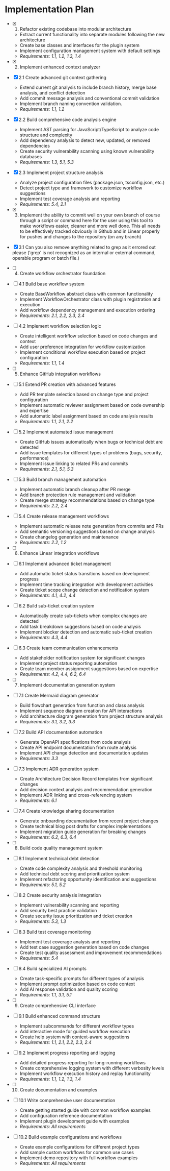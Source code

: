 # Implementation Plan

- [x] 1. Refactor existing codebase into modular architecture





  - Extract current functionality into separate modules following the new architecture
  - Create base classes and interfaces for the plugin system
  - Implement configuration management system with default settings
  - _Requirements: 1.1, 1.2, 1.3, 1.4_

- [x] 2. Implement enhanced context analyzer





- [x] 2.1 Create advanced git context gathering


  - Extend current git analysis to include branch history, merge base analysis, and conflict detection
  - Add commit message analysis and conventional commit validation
  - Implement branch naming convention validation.
  - _Requirements: 1.1, 1.2_

- [x] 2.2 Build comprehensive code analysis engine


  - Implement AST parsing for JavaScript/TypeScript to analyze code structure and complexity
  - Add dependency analysis to detect new, updated, or removed dependencies
  - Create security vulnerability scanning using known vulnerability databases
  - _Requirements: 1.3, 5.1, 5.3_

- [x] 2.3 Implement project structure analysis


  - Analyze project configuration files (package.json, tsconfig.json, etc.)
  - Detect project type and framework to customize workflow suggestions
  - Implement test coverage analysis and reporting
  - _Requirements: 5.4, 2.1_



- [x] 3.  Implement the ability to commit well on your own branch of course through a script or command here for the user using this tool to make workflows easier, cleaner and more well done. This all needs to be effectively tracked obviously in Github and in Linear properly for pushes and changes to the repository (on any branch)



- [x] 3.1 Can you also remove anything related to grep as it errored out please ('grep' is not recognized as an internal or external command, operable program or batch file.)




- [ ] 4. Create workflow orchestrator foundation
- [ ] 4.1 Build base workflow system
  - Create BaseWorkflow abstract class with common functionality
  - Implement WorkflowOrchestrator class with plugin registration and execution
  - Add workflow dependency management and execution ordering
  - _Requirements: 2.1, 2.2, 2.3, 2.4_

- [ ] 4.2 Implement workflow selection logic
  - Create intelligent workflow selection based on code changes and context
  - Add user preference integration for workflow customization
  - Implement conditional workflow execution based on project configuration
  - _Requirements: 1.1, 1.4_

- [ ] 5. Enhance GitHub integration workflows
- [ ] 5.1 Extend PR creation with advanced features
  - Add PR template selection based on change type and project configuration
  - Implement automatic reviewer assignment based on code ownership and expertise
  - Add automatic label assignment based on code analysis results
  - _Requirements: 1.1, 2.1, 2.2_

- [ ] 5.2 Implement automated issue management
  - Create GitHub issues automatically when bugs or technical debt are detected
  - Add issue templates for different types of problems (bugs, security, performance)
  - Implement issue linking to related PRs and commits
  - _Requirements: 2.1, 5.1, 5.3_

- [ ] 5.3 Build branch management automation
  - Implement automatic branch cleanup after PR merge
  - Add branch protection rule management and validation
  - Create merge strategy recommendations based on change type
  - _Requirements: 2.2, 2.4_

- [ ] 5.4 Create release management workflows
  - Implement automatic release note generation from commits and PRs
  - Add semantic versioning suggestions based on change analysis
  - Create changelog generation and maintenance
  - _Requirements: 2.2, 1.2_

- [ ] 6. Enhance Linear integration workflows
- [ ] 6.1 Implement advanced ticket management
  - Add automatic ticket status transitions based on development progress
  - Implement time tracking integration with development activities
  - Create ticket scope change detection and notification system
  - _Requirements: 4.1, 4.2, 4.4_

- [ ] 6.2 Build sub-ticket creation system
  - Automatically create sub-tickets when complex changes are detected
  - Add task breakdown suggestions based on code analysis
  - Implement blocker detection and automatic sub-ticket creation
  - _Requirements: 4.3, 4.4_

- [ ] 6.3 Create team communication enhancements
  - Add stakeholder notification system for significant changes
  - Implement project status reporting automation
  - Create team member assignment suggestions based on expertise
  - _Requirements: 4.2, 4.4, 6.2, 6.4_

- [ ] 7. Implement documentation generation system
- [ ] 7.1 Create Mermaid diagram generator
  - Build flowchart generation from function and class analysis
  - Implement sequence diagram creation for API interactions
  - Add architecture diagram generation from project structure analysis
  - _Requirements: 3.1, 3.2, 3.3_

- [ ] 7.2 Build API documentation automation
  - Generate OpenAPI specifications from code analysis
  - Create API endpoint documentation from route analysis
  - Implement API change detection and documentation updates
  - _Requirements: 3.3_

- [ ] 7.3 Implement ADR generation system
  - Create Architecture Decision Record templates from significant changes
  - Add decision context analysis and recommendation generation
  - Implement ADR linking and cross-referencing system
  - _Requirements: 6.1_

- [ ] 7.4 Create knowledge sharing documentation
  - Generate onboarding documentation from recent project changes
  - Create technical blog post drafts for complex implementations
  - Implement migration guide generation for breaking changes
  - _Requirements: 6.2, 6.3, 6.4_

- [ ] 8. Build code quality management system
- [ ] 8.1 Implement technical debt detection
  - Create code complexity analysis and threshold monitoring
  - Add technical debt scoring and prioritization system
  - Implement refactoring opportunity identification and suggestions
  - _Requirements: 5.1, 5.2_

- [ ] 8.2 Create security analysis integration
  - Implement vulnerability scanning and reporting
  - Add security best practice validation
  - Create security issue prioritization and ticket creation
  - _Requirements: 5.3, 1.3_

- [ ] 8.3 Build test coverage monitoring
  - Implement test coverage analysis and reporting
  - Add test case suggestion generation based on code changes
  - Create test quality assessment and improvement recommendations
  - _Requirements: 5.4_

- [ ] 8.4 Build specialized AI prompts
  - Create task-specific prompts for different types of analysis
  - Implement prompt optimization based on code context
  - Add AI response validation and quality scoring
  - _Requirements: 1.1, 3.1, 5.1_

- [ ] 9. Create comprehensive CLI interface
- [ ] 9.1 Build enhanced command structure
  - Implement subcommands for different workflow types
  - Add interactive mode for guided workflow execution
  - Create help system with context-aware suggestions
  - _Requirements: 1.1, 2.1, 2.2, 2.3, 2.4_

- [ ] 9.2 Implement progress reporting and logging
  - Add detailed progress reporting for long-running workflows
  - Create comprehensive logging system with different verbosity levels
  - Implement workflow execution history and replay functionality
  - _Requirements: 1.1, 1.2, 1.3, 1.4_

- [ ] 10. Create documentation and examples
- [ ] 10.1 Write comprehensive user documentation
  - Create getting started guide with common workflow examples
  - Add configuration reference documentation
  - Implement plugin development guide with examples
  - _Requirements: All requirements_

- [ ] 10.2 Build example configurations and workflows
  - Create example configurations for different project types
  - Add sample custom workflows for common use cases
  - Implement demo repository with full workflow examples
  - _Requirements: All requirements_